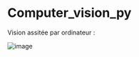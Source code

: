 # Computer_vision_py

Vision assitée par ordinateur :

![image](https://github.com/user-attachments/assets/c5a2bd5e-8024-42df-8479-6947c1da59c8)
